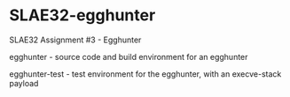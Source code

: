# SLAE32-egghunter
SLAE32 Assignment #3 - Egghunter

egghunter	- source code and build environment for an egghunter

egghunter-test	- test environment for the egghunter, with an execve-stack payload
